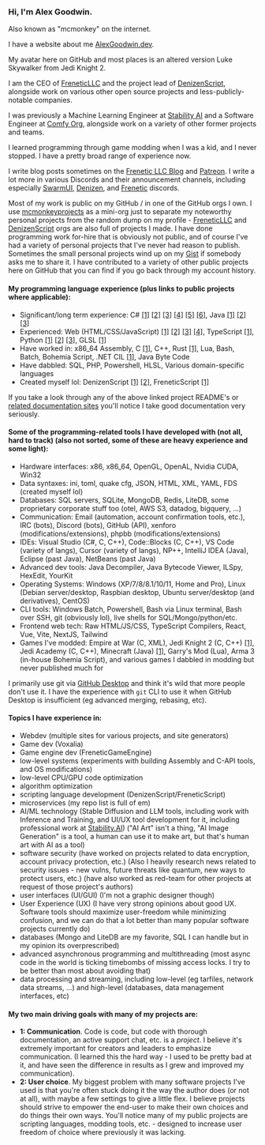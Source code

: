 ### Hi, I'm Alex Goodwin.

Also known as "mcmonkey" on the internet.

I have a website about me [AlexGoodwin.dev](https://alexgoodwin.dev/).

My avatar here on GitHub and most places is an altered version Luke Skywalker from Jedi Knight 2.

I am the CEO of [FreneticLLC](https://github.com/FreneticLLC) and the project lead of [DenizenScript](https://github.com/DenizenScript/), alongside work on various other open source projects and less-publicly-notable companies.

I was previously a Machine Learning Engineer at [Stability AI](https://github.com/Stability-AI) and a Software Engineer at [Comfy Org](https://github.com/comfy-org), alongside work on a variety of other former projects and teams.

I learned programming through game modding when I was a kid, and I never stopped. I have a pretty broad range of experience now.

I write blog posts sometimes on the [Frenetic LLC Blog](https://blog.freneticllc.com/) and [Patreon](https://www.patreon.com/FreneticLLC). I write a lot more in various Discords and their announcement channels, including especially [SwarmUI](https://discord.gg/q2y38cqjNw), [Denizen](https://discord.gg/Q6pZGSR), and [Frenetic](https://discord.gg/eggWVJt) discords.

Most of my work is public on my GitHub / in one of the GitHub orgs I own. I use [mcmonkeyprojects](https://github.com/mcmonkeyprojects) as a mini-org just to separate my noteworthy personal projects from the random dump on my profile - [FreneticLLC](https://github.com/FreneticLLC) and [DenizenScript](https://github.com/DenizenScript/) orgs are also full of projects I made. I have done programming work for-hire that is obviously not public, and of course I've had a variety of personal projects that I've never had reason to publish. Sometimes the small personal projects wind up on my [Gist](https://gist.github.com/mcmonkey4eva/) if somebody asks me to share it. I have contributed to a variety of other public projects here on GitHub that you can find if you go back through my account history.

#### My programming language experience (plus links to public projects where applicable):

- Significant/long term experience: C# [[1]](https://github.com/FreneticLLC/FreneticGameEngine) [[2]](https://github.com/FreneticLLC/FreneticScript) [[3]](https://github.com/mcmonkeyprojects/KeyboardChatterBlocker) [[4]](https://github.com/mcmonkeyprojects/DiscordModBot) [[5]](https://github.com/FreneticLLC/FreneticUtilities) [[6]](https://github.com/mcmonkeyprojects/SwarmUI), Java [[1]](https://github.com/DenizenScript/Denizen) [[2]](https://github.com/mcmonkeyprojects/Sentinel) [[3]](https://github.com/DenizenScript/Denizen-Core)
- Experienced: Web (HTML/CSS/JavaScript) [[1]](https://github.com/DenizenScript/DenizenMetaWebsite) [[2]](https://github.com/DenizenScript/DenizenPastingWebsite) [[3]](https://github.com/FreneticLLC/FreneticLLCWebsite) [[4]](https://github.com/mcmonkeyprojects/SwarmUI), TypeScript [[1]](https://github.com/DenizenScript/DenizenVSCode), Python [[1]](https://github.com/mcmonkeyprojects/sd-dynamic-thresholding) [[2]](https://github.com/mcmonkeyprojects/sd-infinity-grid-generator-script) [[3]](https://github.com/mcmonkeyprojects/SwarmUI/tree/master/src/BuiltinExtensions/ComfyUIBackend/ExtraNodes), GLSL [[1]](https://github.com/FreneticLLC/FreneticGameEngine/tree/master/FGEGraphics/data/shaders)
- Have worked in: x86_64 Assembly, C [[1]](https://github.com/mcmonkeyprojects/Twifire), C++, Rust [[1]](https://github.com/mcmonkeyprojects/translate-tool), Lua, Bash, Batch, Bohemia Script, .NET CIL [[1]](https://github.com/FreneticLLC/FreneticScript/blob/master/FreneticScript/ScriptSystems/ScriptCompiler.cs), Java Byte Code
- Have dabbled: SQL, PHP, Powershell, HLSL, Various domain-specific languages
- Created myself lol: DenizenScript [[1]](https://github.com/DenizenScript/Denizen) [[2]](https://github.com/mcmonkeyprojects/DenizenSampleScripts), FreneticScript [[1]](https://github.com/FreneticLLC/FreneticScript)

If you take a look through any of the above linked project README's or [related documentation sites](https://meta.denizenscript.com/Docs/Commands) you'll notice I take good documentation very seriously.

#### Some of the programming-related tools I have developed with (not all, hard to track) (also not sorted, some of these are heavy experience and some light):

- Hardware interfaces: x86, x86_64, OpenGL, OpenAL, Nvidia CUDA, Win32
- Data syntaxes: ini, toml, quake cfg, JSON, HTML, XML, YAML, FDS (created myself lol)
- Databases: SQL servers, SQLite, MongoDB, Redis, LiteDB, some proprietary corporate stuff too (otel, AWS S3, datadog, bigquery, ...)
- Communication: Email (automation, account confirmation tools, etc.), IRC (bots), Discord (bots), GitHub (API), xenforo (modifications/extensions), phpbb (modifications/extensions)
- IDEs: Visual Studio (C#, C, C++), Code::Blocks (C, C++), VS Code (variety of langs), Cursor (variety of langs), NP++, IntelliJ IDEA (Java), Eclipse (past Java), NetBeans (past Java)
- Advanced dev tools: Java Decompiler, Java Bytecode Viewer, ILSpy, HexEdit, YourKit
- Operating Systems: Windows (XP/7/8/8.1/10/11, Home and Pro), Linux (Debian server/desktop, Raspbian desktop, Ubuntu server/desktop (and derivatives), CentOS)
- CLI tools: Windows Batch, Powershell, Bash via Linux terminal, Bash over SSH, git (obviously lol), live shells for SQL/Mongo/python/etc.
- Frontend web tech: Raw HTML/JS/CSS, TypeScript Compilers, React, Vue, Vite, NextJS, Tailwind
- Games I've modded: Empire at War (C, XML), Jedi Knight 2 (C, C++) [[1]](https://github.com/mcmonkeyprojects/Twifire), Jedi Academy (C, C++), Minecraft (Java) [[1]](https://github.com/DenizenScript/Denizen), Garry's Mod (Lua), Arma 3 (in-house Bohemia Script), and various games I dabbled in modding but never published much for

I primarily use git via [GitHub Desktop](https://desktop.github.com/) and think it's wild that more people don't use it. I have the experience with `git` CLI to use it when GitHub Desktop is insufficient (eg advanced merging, rebasing, etc).

#### Topics I have experience in:

- Webdev (multiple sites for various projects, and site generators)
- Game dev (Voxalia)
- Game engine dev (FreneticGameEngine)
- low-level systems (experiments with building Assembly and C-API tools, and OS modifications)
- low-level CPU/GPU code optimization
- algorithm optimization
- scripting language development (DenizenScript/FreneticScript)
- microservices (my repo list is full of em)
- AI/ML technology (Stable Diffusion and LLM tools, including work with Inference and Training, and UI/UX tool development for it, including professional work at [Stability.AI](https://github.com/Stability-AI)) ("AI Art" isn't a thing, "AI Image Generation" is a tool, a human can use it to make art, but that's human art with AI as a tool)
- software security (have worked on projects related to data encryption, account privacy protection, etc.) (Also I heavily research news related to security issues - new vulns, future threats like quantum, new ways to protect users, etc.) (have also worked as red-team for other projects at request of those project's authors)
- user interfaces (UI/GUI) (I'm not a graphic designer though)
- User Experience (UX) (I have very strong opinions about good UX. Software tools should maximize user-freedom while minimizing confusion, and we can do that a lot better than many popular software projects currently do)
- databases (Mongo and LiteDB are my favorite, SQL I can handle but in my opinion its overprescribed)
- advanced asynchronous programming and multithreading (most async code in the world is ticking timebombs of missing access locks. I try to be better than most about avoiding that)
- data processing and streaming, including low-level (eg tarfiles, network data streams, ...) and high-level (databases, data management interfaces, etc)

#### My two main driving goals with many of my projects are:

- **1: Communication**. Code is code, but code with thorough documentation, an active support chat, etc. is a *project*. I believe it's extremely important for creators and leaders to emphasize communication. (I learned this the hard way - I used to be pretty bad at it, and have seen the difference in results as I grew and improved my communication).
- **2: User choice**. My biggest problem with many software projects I've used is that you're often stuck doing it the way the author does (or not at all), with maybe a few settings to give a little flex. I believe projects should strive to empower the end-user to make their own choices and do things their own ways. You'll notice many of my public projects are scripting languages, modding tools, etc. - designed to increase user freedom of choice where previously it was lacking.
